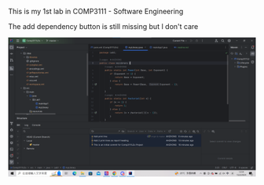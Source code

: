 This is my 1st lab in COMP3111 - Software Engineering

The add dependency button is still missing but I don't care

![alt text](screenshot.png)